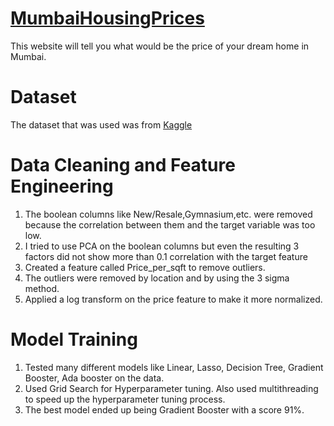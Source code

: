 # [MumbaiHousingPrices](https://abdealib520-mumbaihousingprices-app-w4wk4l.streamlit.app/)
This website will tell you what would be the price of your dream home in Mumbai.

# Dataset
The dataset that was used was from [Kaggle](https://www.kaggle.com/datasets/sameep98/housing-prices-in-mumbai)

# Data Cleaning and Feature Engineering
1. The boolean columns like New/Resale,Gymnasium,etc. were removed because the correlation between them and the target variable was too low.
2. I tried to use PCA on the boolean columns but even the resulting 3 factors did not show more than 0.1 correlation with the target feature
3. Created a feature called Price_per_sqft to remove outliers.
4. The outliers were removed by location and by using the 3 sigma method.
5. Applied a log transform on the price feature to make it more normalized.

# Model Training
1. Tested many different models like Linear, Lasso, Decision Tree, Gradient Booster, Ada booster on the data.
2. Used Grid Search for Hyperparameter tuning. Also used multithreading to speed up the hyperparameter tuning process.
3. The best model ended up being Gradient Booster with a score 91%.
